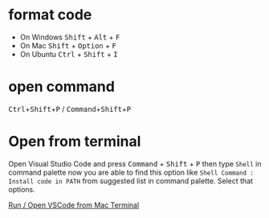 # format code

 - On Windows <kbd>Shift</kbd> + <kbd>Alt</kbd> + <kbd>F</kbd>
 - On Mac <kbd>Shift</kbd> + <kbd>Option</kbd> + <kbd>F</kbd>
 - On Ubuntu <kbd>Ctrl</kbd> + <kbd>Shift</kbd> + <kbd>I</kbd>

 # open command

 <kbd>Ctrl</kbd>+<kbd>Shift</kbd>+<kbd>P</kbd> / <kbd>Command</kbd>+<kbd>Shift</kbd>+<kbd>P</kbd>

 # Open from terminal

 Open Visual Studio Code and press <kbd>Command</kbd> + <kbd>Shift</kbd> + <kbd>P</kbd> then type `Shell` in command palette now you are able to find this option like `Shell Command : Install code in PATH` from suggested list in command palette. Select that options.

 [Run / Open VSCode from Mac Terminal](https://stackoverflow.com/a/36882426/6279975)